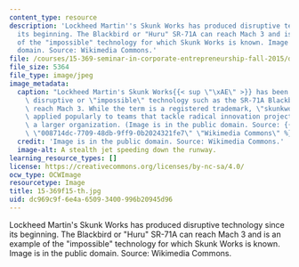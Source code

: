 ```yaml
---
content_type: resource
description: 'Lockheed Martin''s Skunk Works has produced disruptive technology since
  its beginning. The Blackbird or "Huru" SR-71A can reach Mach 3 and is an example
  of the "impossible" technology for which Skunk Works is known. Image is in the public
  domain. Source: Wikimedia Commons.'
file: /courses/15-369-seminar-in-corporate-entrepreneurship-fall-2015/dc969c9f6e4a65093400996b20945d96_15-369f15-th.jpg
file_size: 5364
file_type: image/jpeg
image_metadata:
  caption: "Lockheed Martin's Skunk Works{{< sup \"\xAE\" >}} has been known for producing\
    \ disruptive or \"impossible\" technology such as the SR-71A Blackbird which can\
    \ reach Mach 3. While the term is a registered trademark, \"skunkworks\" has been\
    \ applied popularly to teams that tackle radical innovation projects usually within\
    \ a larger organization. (Image is in the public domain. Source: {{% resource_link\
    \ \"008714dc-7709-48db-9ff9-0b2024321fe7\" \"Wikimedia Commons\" %}}.)"
  credit: 'Image is in the public domain. Source: Wikimedia Commons.'
  image-alt: A stealth jet speeding down the runway.
learning_resource_types: []
license: https://creativecommons.org/licenses/by-nc-sa/4.0/
ocw_type: OCWImage
resourcetype: Image
title: 15-369f15-th.jpg
uid: dc969c9f-6e4a-6509-3400-996b20945d96
---
```

Lockheed Martin's Skunk Works has produced disruptive technology since its beginning. The Blackbird or "Huru" SR-71A can reach Mach 3 and is an example of the "impossible" technology for which Skunk Works is known. Image is in the public domain. Source: Wikimedia Commons.